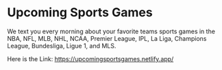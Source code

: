# Upcoming Sports Games

We text you every morning about your favorite teams sports games in the NBA, NFL, MLB, NHL, NCAA, Premier League, IPL, La Liga, Champions League, Bundesliga, Ligue 1, and MLS.

Here is the Link:
https://upcomingsportsgames.netlify.app/
